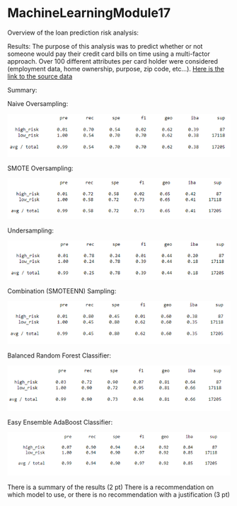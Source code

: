 # MachineLearningModule17

Overview of the loan prediction risk analysis:


Results:
  The purpose of this analysis was to predict whether or not someone would pay their credit card bills on time using a multi-factor approach. Over 100 different attributes per card holder were considered (employment data, home ownership, purpose, zip code, etc...). [Here is the link to the source data](https://github.com/jrg12300/MachineLearningModule17/blob/main/Module_17_Challenge/LoanStats_2019Q1.csv)


Summary:

Naive Oversampling:

![Oversampling](https://github.com/jrg12300/MachineLearningModule17/blob/main/Module_17_Challenge/NaiveOversampling.png)

SMOTE Oversampling:

![Oversampling](https://github.com/jrg12300/MachineLearningModule17/blob/main/Module_17_Challenge/SMOTEOversampling.png)

Undersampling:

![Undersampling](https://github.com/jrg12300/MachineLearningModule17/blob/main/Module_17_Challenge/Undersampling.png)

Combination (SMOTEENN) Sampling:

![SMOTEENN](https://github.com/jrg12300/MachineLearningModule17/blob/main/Module_17_Challenge/Combo.png)

Balanced Random Forest Classifier:

![BRFC](https://github.com/jrg12300/MachineLearningModule17/blob/main/Module_17_Challenge/BalancedRandomForestClassifier.png)

Easy Ensemble AdaBoost Classifier:

![EEABC](https://github.com/jrg12300/MachineLearningModule17/blob/main/Module_17_Challenge/Ensemble.png)

There is a summary of the results (2 pt)
There is a recommendation on which model to use, or there is no recommendation with a justification (3 pt)

